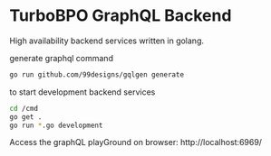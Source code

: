 
# TurboBPO GraphQL Backend

High availability backend services written in golang.

generate graphql command
```bash
go run github.com/99designs/gqlgen generate
```

to start development backend services
```bash
cd /cmd
go get .
go run *.go development
```
Access the graphQL playGround on browser:
http://localhost:6969/
